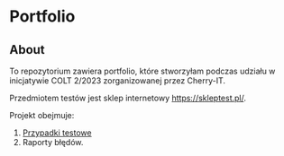 # Portfolio

## About 

To repozytorium zawiera portfolio, które stworzyłam podczas udziału w inicjatywie COLT 2/2023 zorganizowanej przez Cherry-IT.

Przedmiotem testów jest sklep internetowy https://skleptest.pl/.

Projekt obejmuje:
1. [Przypadki testowe](https://docs.google.com/spreadsheets/d/1qtvzUVJrt6jkIPzGqLiCNp43ICbGzRUG/edit?usp=sharing&ouid=110133304186287068341&rtpof=true&sd=true)
2. Raporty błędów.




